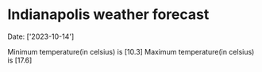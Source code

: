 # Indianapolis weather forecast 
Date: ['2023-10-14'] 

Minimum temperature(in celsius) is [10.3] 
Maximum temperature(in celsius) is [17.6]